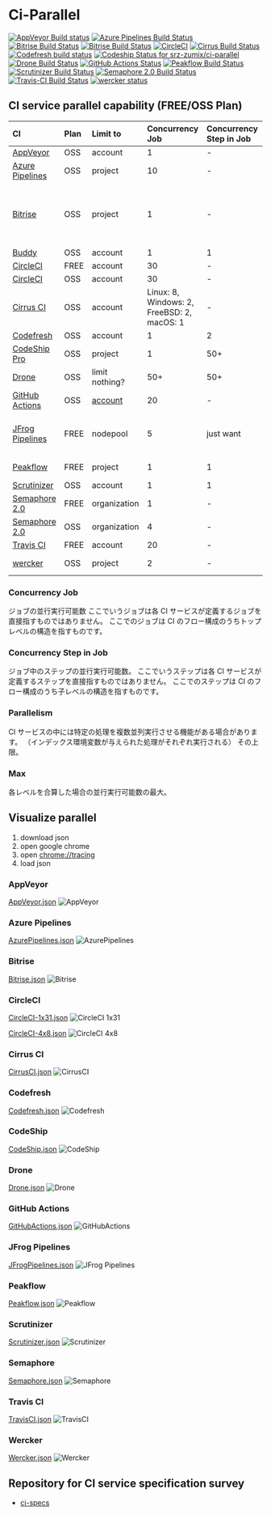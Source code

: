 # Ci-Parallel

[![AppVeyor Build status](https://ci.appveyor.com/api/projects/status/xfuks40g319x9j2d?svg=true)](https://ci.appveyor.com/project/srz-zumix/ci-parallel)
[![Azure Pipelines Build Status](https://dev.azure.com/srz-zumix/ci-specs/_apis/build/status/ci-parallel?branchName=master)](https://dev.azure.com/srz-zumix/ci-specs/_build/latest?definitionId=10&branchName=master)
[![Bitrise Build Status](https://app.bitrise.io/app/d8c6ecd7db311dd6/status.svg?token=xVF6g9OZ2mRISjxfHwsUxw&branch=master)](https://app.bitrise.io/app/d8c6ecd7db311dd6)
[![Bitrise Build Status](https://app.bitrise.io/app/f9707ca3e09428f3/status.svg?token=vY461vx7e2R5jSt-VKSE8w&branch=master)](https://app.bitrise.io/app/f9707ca3e09428f3)
[![CircleCI](https://circleci.com/gh/srz-zumix/ci-parallel/tree/master.svg?style=svg)](https://circleci.com/gh/srz-zumix/ci-parallel/tree/master)
[![Cirrus Build Status](https://api.cirrus-ci.com/github/srz-zumix/ci-parallel.svg?branch=master)](https://cirrus-ci.com/github/srz-zumix/ci-parallel/master)
[![Codefresh build status](https://g.codefresh.io/api/badges/pipeline/srz-zumix/ci-specs%2Fci-parallel?type=cf-2)](https://g.codefresh.io/public/accounts/srz-zumix/pipelines/5e7f5638788e8900ac585a80)
[![Codeship Status for srz-zumix/ci-parallel](https://app.codeship.com/projects/3136a0f0-6205-0138-6782-6a82d9037675/status?branch=master)](https://app.codeship.com/projects/392920)
[![Drone Build Status](https://cloud.drone.io/api/badges/srz-zumix/ci-parallel/status.svg?branch=master)](https://cloud.drone.io/srz-zumix/ci-parallel)
[![GitHub Actions Status](https://github.com/srz-zumix/ci-parallel/workflows/GitHub%20Actions/badge.svg?branch=master)](https://github.com/srz-zumix/ci-parallel/actions?query=workflow%3A%22GitHub+Actions%22)
[![Peakflow Build Status](https://www.peakflow.io/en/projects/ci-parallel/branch-statuses/master.svg)](https://www.peakflow.io/en/projects/ci-parallel/build-groups?build_groups_q%5Bbranch_name_cont%5D=master)
[![Scrutinizer Build Status](https://scrutinizer-ci.com/g/srz-zumix/ci-parallel/badges/build.png?b=master)](https://scrutinizer-ci.com/g/srz-zumix/ci-parallel/build-status/master)
[![Semaphore 2.0 Build Status](https://srz-zumix.semaphoreci.com/badges/ci-parallel/branches/master.svg)](https://srz-zumix.semaphoreci.com/projects/ci-parallel)
[![Travis-CI Build Status](https://travis-ci.com/srz-zumix/ci-parallel.svg?branch=master)](https://travis-ci.com/srz-zumix/ci-parallel)
[![wercker status](https://app.wercker.com/status/285dae1f97ed665286a2f325e29c4325/s/master "wercker status")](https://app.wercker.com/project/byKey/285dae1f97ed665286a2f325e29c4325)

## CI service parallel capability (FREE/OSS Plan)

|CI|Plan|Limit to|Concurrency Job|Concurrency Step in Job|Parallelism|Max|Note|
|:--|:--|:--|:--|:--|:--|:--|:--|
|[AppVeyor][]|OSS|account|1|-|-|1||
|[Azure Pipelines][]|OSS|project|10|-|-|10 (* Projects)||
|[Bitrise][]|OSS|project|1|-|-|1 (* Projects)|[Starting parallel builds with a single trigger](https://devcenter.bitrise.io/builds/triggering-builds/trigger-multiple-workflows/)|
|[Buddy][]|OSS|account|1|1|-|1||
|[CircleCI](https://circleci.com/pricing/)|FREE|account|30|-|1|1||
|[CircleCI](https://circleci.com/pricing/)|OSS|account|30|-|4|4||
|[Cirrus CI](https://cirrus-ci.org/faq/#are-there-any-limits)|OSS|account|Linux: 8, Windows: 2, FreeBSD: 2, macOS: 1|-|-|13||
|[Codefresh][]|OSS|account|1|2|-|2||
|[CodeShip Pro][]|OSS|project|1|50+|-|50+ (* Projects)|limit nothing?|
|[Drone][]|OSS|limit nothing?|50+|50+|-|50+|limit nothing?|
|[GitHub Actions][]|OSS|[account](https://github.blog/changelog/2019-10-28-github-actions-update-to-job-concurrency-usage-limits/)|20|-|-|20||
|[JFrog Pipelines][]|FREE|nodepool|5|just want|-|just want|[limit to node pool max](https://www.jfrog.com/confluence/display/JFROG/Managing+Pipelines+Node+Pools)|
|[Peakflow][]|FREE|project|1|1|-|1 (* Projects)||
|[Scrutinizer](https://scrutinizer-ci.com/docs/build/running_tests_in_parallel)|OSS|account|1|1|-|1||
|[Semaphore 2.0][]|FREE|organization|1|-|1|1||
|[Semaphore 2.0][]|OSS|organization|4|-|4|4||
|[Travis CI][]|FREE|account|20|-|-|20||
|[wercker][]|OSS|project|2|-|-|2 (* Projects)||

### Concurrency Job

ジョブの並行実行可能数
ここでいうジョブは各 CI サービスが定義するジョブを直接指すものではありません。
ここでのジョブは CI のフロー構成のうちトップレベルの構造を指すものです。

### Concurrency Step in Job

ジョブ中のステップの並行実行可能数。
ここでいうステップは各 CI サービスが定義するステップを直接指すものではありません。
ここでのステップは CI のフロー構成のうち子レベルの構造を指すものです。

### Parallelism

CI サービスの中には特定の処理を複数並列実行させる機能がある場合があります。
（インデックス環境変数が与えられた処理がそれぞれ実行される）
その上限。

### Max

各レベルを合算した場合の並行実行可能数の最大。

## Visualize parallel

1. download json
2. open google chrome
3. open [chrome://tracing](chrome://tracing/)
4. load json

### AppVeyor

[AppVeyor.json](./record/AppVeyor.json)
![AppVeyor](./record/images/AppVeyor.png)

### Azure Pipelines

[AzurePipelines.json](./record/AzurePipelines.json)
![AzurePipelines](./record/images/AzurePipelines.png)

### Bitrise

[Bitrise.json](./record/Bitrise.json)
![Bitrise](./record/images/Bitrise.png)

### CircleCI

[CircleCI-1x31.json](./record/CircleCI-1x31.json)
![CircleCI 1x31](./record/images/CircleCI-1x31.png)

[CircleCI-4x8.json](./record/CircleCI-4x8.json)
![CircleCI 4x8](./record/images/CircleCI-4x8.png)

### Cirrus CI

[CirrusCI.json](./record/CirrusCI.json)
![CirrusCI](./record/images/CirrusCI.png)

### Codefresh

[Codefresh.json](./record/Codefresh.json)
![Codefresh](./record/images/Codefresh.png)

### CodeShip

[CodeShip.json](./record/CodeShip.json)
![CodeShip](./record/images/CodeShip.png)

### Drone

[Drone.json](./record/Drone.json)
![Drone](./record/images/Drone.png)

### GitHub Actions

[GitHubActions.json](./record/GitHubActions.json)
![GitHubActions](./record/images/GitHubActions.png)

### JFrog Pipelines

[JFrogPipelines.json](./record/JFrogPipelines.json)
![JFrog Pipelines](./record/images/JFrogPipelines.png)

### Peakflow

[Peakflow.json](./record/Peakflow.json)
![Peakflow](./record/images/Peakflow.png)

### Scrutinizer

[Scrutinizer.json](./record/Scrutinizer.json)
![Scrutinizer](./record/images/Scrutinizer.png)

### Semaphore

[Semaphore.json](./record/Semaphore.json)
![Semaphore](./record/images/Semaphore.png)

### Travis CI

[TravisCI.json](./record/TravisCI.json)
![TravisCI](./record/images/TravisCI.png)

### Wercker

[Wercker.json](./record/Wercker.json)
![Wercker](./record/images/Wercker.png)

## Repository for CI service specification survey

* [ci-specs](https://github.com/srz-zumix/ci-specs)

[Appcircle]:https://appcircle.io/
[AppVeyor]:https://www.appveyor.com
[Azure Pipelines]:https://azure.microsoft.com/ja-jp/services/devops/pipelines/
[Bitrise]:https://www.bitrise.io
[Buddy]:https://buddy.works
[CircleCI]:https://circleci.com
[Cirrus CI]:https://cirrus-ci.org/
[Codefresh]:https://codefresh.io/
[Codeship]:https://codeship.com/
[Codeship Basic]:https://codeship.com/
[Codeship Pro]:https://codeship.com/
[Drone]:https://cloud.drone.io/
[GitHub Actions]:https://help.github.com/en/articles/about-github-actions
[JFrog Pipelines]:https://www.jfrog.com/confluence/display/JFROG/JFrog+Pipelines
[Peakflow]:https://www.peakflow.io/
[Razorops]:https://razorops.com/
[Scrutinizer]:https://scrutinizer-ci.com
[Semaphore 2.0]:https://semaphoreci.com/
[Semaphore]:https://semaphoreci.com/
[Travis CI]:https://travis-ci.com/
[wercker]:http://www.wercker.com/
